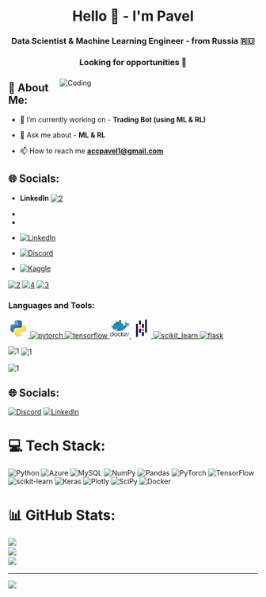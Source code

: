 <h1 align="center">Hello 👋 - I'm Pavel</h1>
<h3 align="center">Data Scientist & Machine Learning Engineer - from Russia 🇷🇺</h3>
<h3 align="center">Looking for opportunities 👀</h3>
<h3 align="center"> </h3>
<img align="right" alt="Coding" width="400" src="https://i.pinimg.com/originals/7d/07/a2/7d07a255678962d30d8717dcf5dbd266.gif">

## 🧑 About Me:

- 🔭 I’m currently working on - **Trading Bot (using ML & RL)**

- 💬 Ask me about - **ML & RL**

- 📫 How to reach me **accpavel1@gmail.com**

## 🌐 Socials:
- **LinkedIn** <a href="https://linkedin.com/in/2" target="blank"><img align="center" src="https://raw.githubusercontent.com/rahuldkjain/github-profile-readme-generator/master/src/images/icons/Social/linked-in-alt.svg" alt="2" height="30" width="40" /></a>
- 
-

- [![LinkedIn](https://img.shields.io/badge/LinkedIn-%230077B5.svg?logo=linkedin&logoColor=white)](https://linkedin.com/in/1)
- [![Discord](https://img.shields.io/badge/Discord-%237289DA.svg?logo=discord&logoColor=white)](https://discordapp.com/users/214900403861454848)
- [![Kaggle](https://img.shields.io/badge/Kaggle-20BEFF?logo=Kaggle&logoColor=white)](https://www.kaggle.com/strafetotheheaven)

<p align="left">
<a href="https://linkedin.com/in/2" target="blank"><img align="center" src="https://raw.githubusercontent.com/rahuldkjain/github-profile-readme-generator/master/src/images/icons/Social/linked-in-alt.svg" alt="2" height="30" width="40" /></a>
<a href="https://www.kaggle.com/strafetotheheaven" target="blank"><img align="center" src="https://raw.githubusercontent.com/rahuldkjain/github-profile-readme-generator/master/src/images/icons/Social/kaggle.svg" alt="4" height="30" width="40" /></a>
<a href="https://discordapp.com/users/214900403861454848" target="blank"><img align="center" src="https://raw.githubusercontent.com/rahuldkjain/github-profile-readme-generator/master/src/images/icons/Social/discord.svg" alt="3" height="30" width="40" /></a>
</p>

<h3 align="left">Languages and Tools:</h3>
<p align="left"> <a href="https://www.python.org" target="_blank" rel="noreferrer"> <img src="https://raw.githubusercontent.com/devicons/devicon/master/icons/python/python-original.svg" alt="python" width="40" height="40"/> </a> <a href="https://pytorch.org/" target="_blank" rel="noreferrer"> <img src="https://www.vectorlogo.zone/logos/pytorch/pytorch-icon.svg" alt="pytorch" width="40" height="40"/> </a> <a href="https://www.tensorflow.org" target="_blank" rel="noreferrer"> <img src="https://www.vectorlogo.zone/logos/tensorflow/tensorflow-icon.svg" alt="tensorflow" width="40" height="40"/> </a> <a href="https://www.docker.com/" target="_blank" rel="noreferrer"> <img src="https://raw.githubusercontent.com/devicons/devicon/master/icons/docker/docker-original-wordmark.svg" alt="docker" width="40" height="40"/> </a> <a href="https://pandas.pydata.org/" target="_blank" rel="noreferrer"> <img src="https://raw.githubusercontent.com/devicons/devicon/2ae2a900d2f041da66e950e4d48052658d850630/icons/pandas/pandas-original.svg" alt="pandas" width="40" height="40"/> </a> <a href="https://scikit-learn.org/" target="_blank" rel="noreferrer"> <img src="https://upload.wikimedia.org/wikipedia/commons/0/05/Scikit_learn_logo_small.svg" alt="scikit_learn" width="40" height="40"/> </a> <a href="https://flask.palletsprojects.com/" target="_blank" rel="noreferrer"> <img src="https://www.vectorlogo.zone/logos/pocoo_flask/pocoo_flask-icon.svg" alt="flask" width="40" height="40"/> </a> </p>

<p><img align="left" src="https://github-readme-stats.vercel.app/api/top-langs?username=1&show_icons=true&locale=en&layout=compact" alt="1" /></p>

<p>&nbsp;<img align="center" src="https://github-readme-stats.vercel.app/api?username=1&show_icons=true&locale=en" alt="1" /></p>

<p><img align="center" src="https://github-readme-streak-stats.herokuapp.com/?user=1&" alt="1" /></p>




## 🌐 Socials:
[![Discord](https://img.shields.io/badge/Discord-%237289DA.svg?logo=discord&logoColor=white)](https://discord.gg/2) [![LinkedIn](https://img.shields.io/badge/LinkedIn-%230077B5.svg?logo=linkedin&logoColor=white)](https://linkedin.com/in/1) 

# 💻 Tech Stack:
![Python](https://img.shields.io/badge/python-3670A0?style=for-the-badge&logo=python&logoColor=ffdd54) ![Azure](https://img.shields.io/badge/azure-%230072C6.svg?style=for-the-badge&logo=azure-devops&logoColor=white) ![MySQL](https://img.shields.io/badge/mysql-%2300f.svg?style=for-the-badge&logo=mysql&logoColor=white) ![NumPy](https://img.shields.io/badge/numpy-%23013243.svg?style=for-the-badge&logo=numpy&logoColor=white) ![Pandas](https://img.shields.io/badge/pandas-%23150458.svg?style=for-the-badge&logo=pandas&logoColor=white) ![PyTorch](https://img.shields.io/badge/PyTorch-%23EE4C2C.svg?style=for-the-badge&logo=PyTorch&logoColor=white) ![TensorFlow](https://img.shields.io/badge/TensorFlow-%23FF6F00.svg?style=for-the-badge&logo=TensorFlow&logoColor=white) ![scikit-learn](https://img.shields.io/badge/scikit--learn-%23F7931E.svg?style=for-the-badge&logo=scikit-learn&logoColor=white) ![Keras](https://img.shields.io/badge/Keras-%23D00000.svg?style=for-the-badge&logo=Keras&logoColor=white) ![Plotly](https://img.shields.io/badge/Plotly-%233F4F75.svg?style=for-the-badge&logo=plotly&logoColor=white) ![SciPy](https://img.shields.io/badge/SciPy-%230C55A5.svg?style=for-the-badge&logo=scipy&logoColor=%white) ![Docker](https://img.shields.io/badge/docker-%230db7ed.svg?style=for-the-badge&logo=docker&logoColor=white)
# 📊 GitHub Stats:
![](https://github-readme-stats.vercel.app/api?username=asa-eve&theme=radical&hide_border=false&include_all_commits=false&count_private=true)<br/>
![](https://github-readme-streak-stats.herokuapp.com/?user=asa-eve&theme=radical&hide_border=false)<br/>
![](https://github-readme-stats.vercel.app/api/top-langs/?username=asa-eve&theme=radical&hide_border=false&include_all_commits=false&count_private=true&layout=compact)

---
[![](https://visitcount.itsvg.in/api?id=asa-eve&icon=0&color=6)](https://visitcount.itsvg.in)

<!-- Proudly created with GPRM ( https://gprm.itsvg.in ) -->
